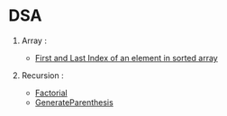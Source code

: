 # DSA
1. Array :
    * [First and Last Index of an element in sorted array](https://github.com/rk-rohith/DSA/blob/main/src/Array/FirstAndLastIndex.java)
 
2. Recursion :
    * [Factorial](https://github.com/rk-rohith/DSA/blob/main/src/Array/FirstAndLastIndex.java)
    * [GenerateParenthesis](https://github.com/rk-rohith/DSA/blob/main/src/Recursion/GenerateParenthesis.java)
